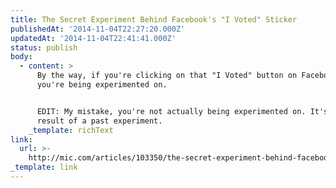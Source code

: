 ```yaml
---
title: The Secret Experiment Behind Facebook's "I Voted" Sticker
publishedAt: '2014-11-04T22:27:20.000Z'
updatedAt: '2014-11-04T22:41:41.000Z'
status: publish
body:
  - content: >
      By the way, if you're clicking on that "I Voted" button on Facebook,
      you're being experimented on.


      EDIT: My mistake, you're not actually being experimented on. It's the
      result of a past experiment.
    _template: richText
link:
  url: >-
    http://mic.com/articles/103350/the-secret-experiment-behind-facebook-s-i-voted-sticker
_template: link
---
```


